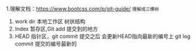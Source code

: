 1.理解文档：https://www.bootcss.com/p/git-guide/
`理解成三棵树`
1. work dir 本地工作区 树状结构
2. Index 暂存区,Git add 提交到的地方
3. HEAD 指针区，git commit 提交之后 会更新HEAD指向最新的编号上 git log commit 提交的编号最新的
